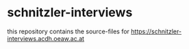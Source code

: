 # schnitzler-interviews

this repository contains the source-files for https://schnitzler-interviews.acdh.oeaw.ac.at
